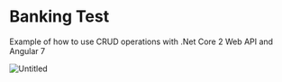 # Banking Test
Example of how to use CRUD operations with .Net Core 2 Web API and Angular 7

![Untitled](https://user-images.githubusercontent.com/23746859/67876724-65c36780-fb49-11e9-92a7-14f721058006.png)

